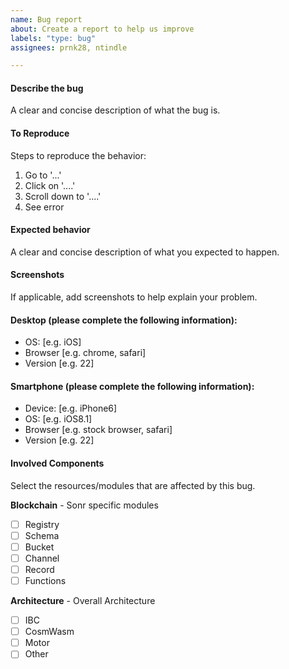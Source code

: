 ```yaml
---
name: Bug report
about: Create a report to help us improve
labels: "type: bug"
assignees: prnk28, ntindle

---
```


#### Describe the bug
A clear and concise description of what the bug is.

#### To Reproduce
Steps to reproduce the behavior:
1. Go to '...'
2. Click on '....'
3. Scroll down to '....'
4. See error

#### Expected behavior
A clear and concise description of what you expected to happen.

#### Screenshots
If applicable, add screenshots to help explain your problem.

#### Desktop (please complete the following information):
 - OS: [e.g. iOS]
 - Browser [e.g. chrome, safari]
 - Version [e.g. 22]

#### Smartphone (please complete the following information):
 - Device: [e.g. iPhone6]
 - OS: [e.g. iOS8.1]
 - Browser [e.g. stock browser, safari]
 - Version [e.g. 22]

#### Involved Components
Select the resources/modules that are affected by this bug.

**Blockchain** - Sonr specific modules
- [ ] Registry
- [ ] Schema
- [ ] Bucket
- [ ] Channel
- [ ] Record
- [ ] Functions

**Architecture** - Overall Architecture
- [ ] IBC
- [ ] CosmWasm
- [ ] Motor
- [ ] Other
